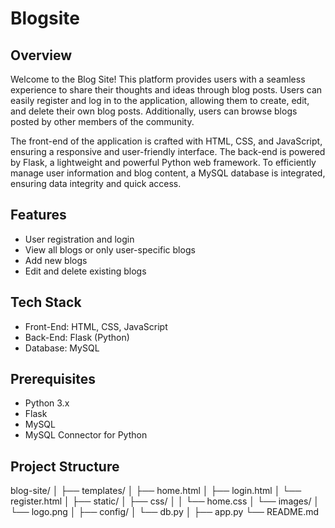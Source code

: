# Blogsite

## Overview
Welcome to the Blog Site! This platform provides users with a seamless experience to share their thoughts and ideas through blog posts. Users can easily register and log in to the application, allowing them to create, edit, and delete their own blog posts. Additionally, users can browse blogs posted by other members of the community.

The front-end of the application is crafted with HTML, CSS, and JavaScript, ensuring a responsive and user-friendly interface. The back-end is powered by Flask, a lightweight and powerful Python web framework. To efficiently manage user information and blog content, a MySQL database is integrated, ensuring data integrity and quick access.

## Features
- User registration and login
- View all blogs or only user-specific blogs
- Add new blogs
- Edit and delete existing blogs

## Tech Stack
- Front-End: HTML, CSS, JavaScript
- Back-End: Flask (Python)
- Database: MySQL

## Prerequisites
- Python 3.x
- Flask
- MySQL
- MySQL Connector for Python

## Project Structure
blog-site/
│
├── templates/
│   ├── home.html
│   ├── login.html
│   └── register.html
│
├── static/
│   ├── css/
│   │   └── home.css
│   └── images/
│       └── logo.png
│
├── config/
│   └── db.py
│
├── app.py
└── README.md


